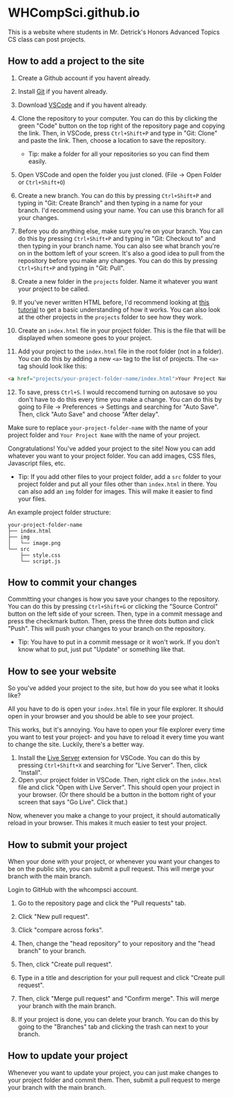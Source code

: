 # WHCompSci.github.io

This is a website where students in Mr. Detrick's Honors Advanced Topics CS class can post projects.

## How to add a project to the site
1. Create a Github account if you havent already.
2. Install [Git](https://git-scm.com/downloads) if you havent already.
3. Download [VSCode](https://code.visualstudio.com/download) and if you havent already.

4. Clone the repository to your computer. You can do this by clicking the green "Code" button on the top right of the repository page and copying the link. Then, in VSCode, press `Ctrl+Shift+P` and type in "Git: Clone" and paste the link. Then, choose a location to save the repository. 
    - Tip: make a folder for all your repositories so you can find them easily.
5. Open VSCode and open the folder you just cloned. (File -> Open Folder or `Ctrl+Shift+O`)

6. Create a new branch. You can do this by pressing `Ctrl+Shift+P` and typing in "Git: Create Branch" and then typing in a name for your branch. I'd recommend using your name. You can use this branch for all your changes.

7. Before you do anything else, make sure you're on your branch. You can do this by pressing `Ctrl+Shift+P` and typing in "Git: Checkout to" and then typing in your branch name. You can also see what branch you're on in the bottom left of your screen. It's also a good idea to pull from the repository before you make any changes. You can do this by pressing `Ctrl+Shift+P` and typing in "Git: Pull".

8. Create a new folder in the `projects` folder. Name it whatever you want your project to be called.

9. If you've never written HTML before, I'd recommend looking at [this tutorial](https://www.tutorialspoint.com/html/index.htm) to get a basic understanding of how it works. You can also look at the other projects in the `projects` folder to see how they work. 

10. Create an `index.html` file in your project folder. This is the file that will be displayed when someone goes to your project.

11. Add your project to the `index.html` file in the root folder  (not in a folder). You can do this by adding a new `<a>` tag to the list of projects. The `<a>` tag should look like this: 
```html
<a href="projects/your-project-folder-name/index.html">Your Project Name</a>
``` 
12. To save, press `Ctrl+S`. I would reccomend turning on autosave so you don't have to do this every time you make a change. You can do this by going to File -> Preferences -> Settings and searching for "Auto Save". Then, click "Auto Save" and choose "After delay".

Make sure to replace `your-project-folder-name` with the name of your project folder and `Your Project Name` with the name of your project.

Congratulations! You've added your project to the site! Now you can add whatever you want to your project folder. You can add images, CSS files, Javascript files, etc.
- Tip: If you add other files to your project folder, add a `src` folder to your project folder and put all your files other than `index.html` in there. You can also add an `img` folder for images. This will make it easier to find your files.

An example project folder structure:
``` 
your-project-folder-name
├── index.html
├── img
│   └── image.png
└── src
    ├── style.css
    └── script.js
```
## How to commit your changes

Committing your changes is how you save your changes to the repository. You can do this by pressing `Ctrl+Shift+G` or clicking the "Source Control" button on the left side of your screen. Then, type in a commit message and press the checkmark button. Then, press the three dots button and click "Push". This will push your changes to your branch on the repository.

- Tip: You have to put in a commit message or it won't work. If you don't know what to put, just put "Update" or something like that.

## How to see your website
So you've added your project to the site, but how do you see what it looks like? 

All you have to do is open your `index.html` file in your file explorer. It should open in your browser and you should be able to see your project.

This works, but it's annoying. You have to open your file explorer every time you want to test your project- and you have to reload it every time you want to change the site. Luckily, there's a better way.

1. Install the [Live Server](https://marketplace.visualstudio.com/items?itemName=ritwickdey.LiveServer) extension for VSCode. You can do this by pressing `Ctrl+Shift+X` and searching for "Live Server". Then, click "Install".
2. Open your project folder in VSCode. Then, right click on the `index.html` file and click "Open with Live Server". This should open your project in your browser. (Or there should be a button in the bottom right of your screen that says "Go Live". Click that.)

Now, whenever you make a change to your project, it should automatically reload in your browser. This makes it much easier to test your project.

## How to submit your project

When your done with your project, or whenever you want your changes to be on the public site, you can submit a pull request. This will merge your branch with the main branch. 

Login to GitHub with the whcompsci account.
1. Go to the repository page and click the "Pull requests" tab. 

2. Click "New pull request". 

3. Click "compare across forks". 

4. Then, change the "head repository" to your repository and the "head branch" to your branch. 

5. Then, click "Create pull request". 

6. Type in a title and description for your pull request and click "Create pull request". 

7. Then, click "Merge pull request" and "Confirm merge". This will merge your branch with the main branch. 

8. If your project is done, you can delete your branch. You can do this by going to the "Branches" tab and clicking the trash can next to your branch.

## How to update your project

Whenever you want to update your project, you can just make changes to your project folder and commit them. Then, submit a pull request to merge your branch with the main branch.







